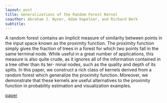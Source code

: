 ```yaml
---
layout: post
title: Generalizations of the Random Forest Kernel
coauthor: Abraham J. Wyner, Adam Kapelner, and Richard Berk
subtitle:
---
```


A random forest contains an implicit measure of similarity between points in the input space known as the proximity function. The proximity function simply gives the fraction of trees in a forest for which two points fall in the same terminal node. While useful in a great number of applications, this measure is also quite crude, as it ignores all of the information contained in a tree other than its ter- minal nodes, such as the quality and depth of its splits. In this paper, we construct a rich class of kernels derived from a random forest which generalize the proximity function. Moreover, we demonstrate that these kernels are useful alternatives to the proximity function in probability estimation and visualization examples.

[paper](/assets/rf_kernel.pdf)
